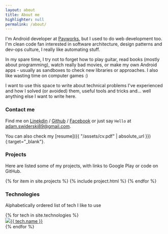 ```yaml
---
layout: about
title: About me
highlighter: null
permalink: /about/
---
```


I'm Android developer at [Payworks][p], but I used to do web development too.
I'm clean code fan interested in software architecture, design patterns and dev-ops culture, I really like automating stuff.

In my spare time, I try not to forget how to play guitar, read books (mostly about programming), watch really bad movies, or make my own Android apps - usually as sandboxes to check new libraries or approaches. I also like wasting time on computer games :)

I want to use this space to write about technical problems I've experienced and how I solved (or avoided) them, useful tools and tricks and... well anything else I want to write here.

### Contact me

Find me on [Linekdin][linkedin] / [Github][github] / [Facebook][fb] or just say `Hello` at
[adam.swiderski89@gmail.com](adam.swiderski89@gmail.com).

You can also check my [resume]({{ "/assets/cv.pdf" | absolute_url }}){:target="_blank"}.

### Projects

Here are listed some of my projects, with links to Google Play or code on GitHub.

{% for item in site.projects %}
  {% include project.html %}
{% endfor %}


### Technologies

Alphabetically ordered list of tech I like to use

<div class="chipsContainer">
    <div class="row">
      {% for tech in site.technologies %}
      <a href=" {{ tech.link }}">
          <div class="chips"><img src="{{ tech.icon }}">{{ tech.name }}</div>
      </a>
      {% endfor %}
  </div>
</div>


[f]: http://www.fibaro.com
[p]: https://payworks.com/
[github]: https://github.com/gayanvirajith
[linkedin]: https://pl.linkedin.com/in/aswiderski
[fb]: https://www.facebook.com/adam.swiderski.pmi
